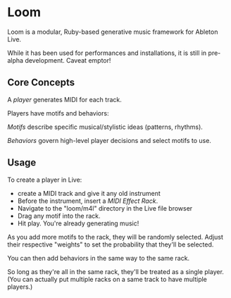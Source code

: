 # Loom

Loom is a modular, Ruby-based generative music framework for Ableton Live.

While it has been used for performances and installations, it is still in pre-alpha development. Caveat emptor!

## Core Concepts

A *player* generates MIDI for each track.

Players have motifs and behaviors:

*Motifs* describe specific musical/stylistic ideas (patterns, rhythms).

*Behaviors* govern high-level player decisions and select motifs to use.

## Usage

To create a player in Live:

* create a MIDI track and give it any old instrument
* Before the instrument, insert a *MIDI Effect Rack*.
* Navigate to the "loom/m4l" directory in the Live file browser
* Drag any motif into the rack.
* Hit play. You're already generating music!

As you add more motifs to the rack, they will be randomly selected. Adjust their respective "weights" to set the probability that they'll be selected.

You can then add behaviors in the same way to the same rack.

So long as they're all in the same rack, they'll be treated as a single player. (You can actually put multiple racks on a same track to have multiple players.)
